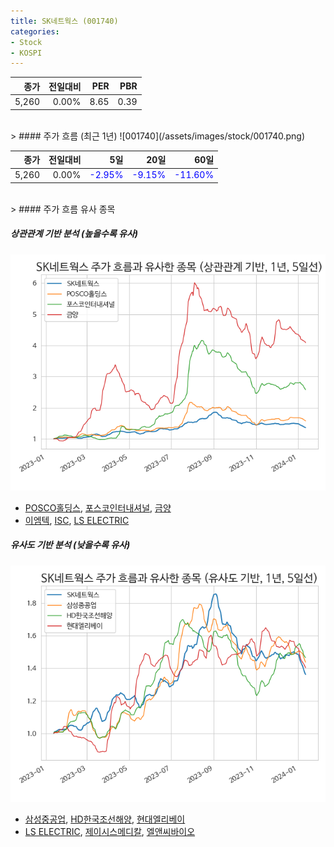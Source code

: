 ```yaml
---
title: SK네트웍스 (001740)
categories:
- Stock
- KOSPI
---
```


|종가|전일대비|PER|PBR|
|---:|-------:|--:|---:|
|5,260|0.00%|8.65|0.39|

<!-- more -->
<br>
> #### 주가 흐름 (최근 1년)
![001740](/assets/images/stock/001740.png)

|종가|전일대비|5일|20일|60일|
|---:|-------:|--:|---:|---:|
|5,260|0.00%|<span style="color: blue">-2.95%</span>|<span style="color: blue">-9.15%</span>|<span style="color: blue">-11.60%</span>|

<br>
> #### 주가 흐름 유사 종목

##### 상관관계 기반 분석 (높을수록 유사)
![001740](/assets/images/stock/001740_corr.png)
- [POSCO홀딩스](/005490/), [포스코인터내셔널](/047050/), [금양](/001570/)
- [이엠텍](/091120/), [ISC](/095340/), [LS ELECTRIC](/010120/)

##### 유사도 기반 분석 (낮을수록 유사)	
![001740](/assets/images/stock/001740_sim.png)
- [삼성중공업](/010140/), [HD한국조선해양](/009540/), [현대엘리베이](/017800/)
- [LS ELECTRIC](/010120/), [제이시스메디칼](/287410/), [엘앤씨바이오](/290650/)